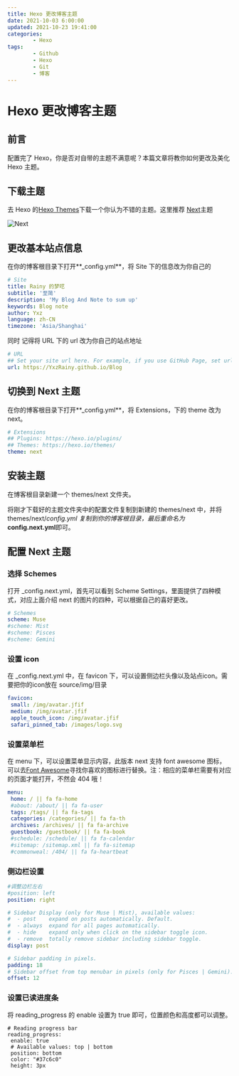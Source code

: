 ```yaml
---
title: Hexo 更改博客主题
date: 2021-10-03 6:00:00
updated: 2021-10-23 19:41:00
categories:
        - Hexo
tags:
        - Github
        - Hexo
        - Git
        - 博客
---
```

# Hexo 更改博客主题

## 前言

配置完了 Hexo，你是否对自带的主题不满意呢？本篇文章将教你如何更改及美化 Hexo 主题。

## 下载主题

去 Hexo 的[Hexo Themes](https://hexo.io/themes/)下载一个你认为不错的主题。这里推荐 [Next](https://github.com/next-theme/hexo-theme-next)主题

![Next](Next.png)



## 更改基本站点信息

在你的博客根目录下打开**_config.yml**，将 Site 下的信息改为你自己的

```yaml
# Site
title: Rainy 的梦呓
subtitle: '至简'
description: 'My Blog And Note to sum up'
keywords: Blog note
author: Yxz
language: zh-CN
timezone: 'Asia/Shanghai'
```

同时 记得将 URL 下的 url 改为你自己的站点地址

```yaml
# URL
## Set your site url here. For example, if you use GitHub Page, set url as 'https://username.github.io/project'
url: https://YxzRainy.github.io/Blog
```



## 切换到 Next 主题

在你的博客根目录下打开**_config.yml**，将 Extensions，下的 theme 改为 next。

```yaml
# Extensions
## Plugins: https://hexo.io/plugins/
## Themes: https://hexo.io/themes/
theme: next
```

## 安装主题

在博客根目录新建一个 themes/next 文件夹。

将刚才下载好的主题文件夹中的配置文件复制到新建的 themes/next 中，并将 themes/next/_config.yml 复制到你的博客根目录，最后重命名为_**config.next.yml**即可。

## 配置 Next 主题

### 选择 Schemes

打开 _config.next.yml，首先可以看到 Scheme Settings，里面提供了四种模式，对应上面介绍 next 的图片的四种，可以根据自己的喜好更改。

```yaml
# Schemes
scheme: Muse
#scheme: Mist
#scheme: Pisces
#scheme: Gemini
```

### 设置 icon

在 _config.next.yml 中，在 favicon 下，可以设置侧边栏头像以及站点icon。需要把你的icon放在 source/img/目录

```yaml
favicon:
 small: /img/avatar.jfif
 medium: /img/avatar.jfif
 apple_touch_icon: /img/avatar.jfif
 safari_pinned_tab: /images/logo.svg
```

### 设置菜单栏

在 menu 下，可以设置菜单显示内容，此版本 next 支持 font awesome 图标，可以去[Font Awesome](https://fontawesome.com/)寻找你喜欢的图标进行替换。注：相应的菜单栏需要有对应的页面才能打开，不然会 404 哦！

```yaml
menu:
 home: / || fa fa-home
 #about: /about/ || fa fa-user
 tags: /tags/ || fa fa-tags
 categories: /categories/ || fa fa-th
 archives: /archives/ || fa fa-archive
 guestbook: /guestbook/ || fa fa-book
 #schedule: /schedule/ || fa fa-calendar
 #sitemap: /sitemap.xml || fa fa-sitemap
 #commonweal: /404/ || fa fa-heartbeat
```

### 侧边栏设置

```yaml
#调整边栏左右
#position: left
position: right

# Sidebar Display (only for Muse | Mist), available values:
#  - post    expand on posts automatically. Default.
#  - always  expand for all pages automatically.
#  - hide    expand only when click on the sidebar toggle icon.
#  - remove  totally remove sidebar including sidebar toggle.
display: post

# Sidebar padding in pixels.
padding: 18
# Sidebar offset from top menubar in pixels (only for Pisces | Gemini).
offset: 12
```



### 设置已读进度条

将 reading_progress 的 enable 设置为 true 即可，位置颜色和高度都可以调整。

```
# Reading progress bar
reading_progress:
 enable: true
 # Available values: top | bottom
 position: bottom
 color: "#37c6c0"
 height: 3px

```

